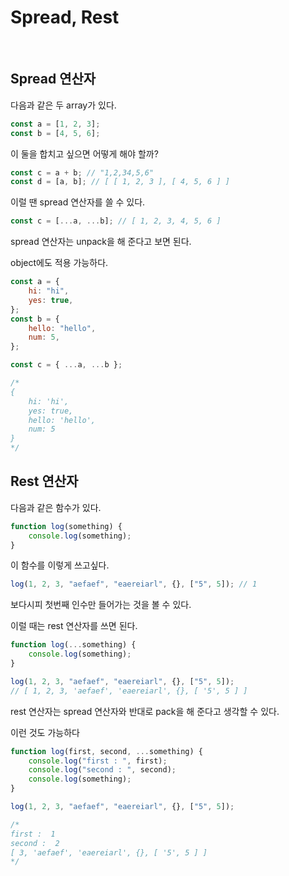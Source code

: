 # Spread, Rest

<br>

## Spread 연산자

다음과 같은 두 array가 있다.

```javascript
const a = [1, 2, 3];
const b = [4, 5, 6];
```

이 둘을 합치고 싶으면 어떻게 해야 할까?

```javascript
const c = a + b; // "1,2,34,5,6"
const d = [a, b]; // [ [ 1, 2, 3 ], [ 4, 5, 6 ] ]
```

이럴 땐 spread 연산자를 쓸 수 있다.

```javascript
const c = [...a, ...b]; // [ 1, 2, 3, 4, 5, 6 ]
```

spread 연산자는 unpack을 해 준다고 보면 된다.

object에도 적용 가능하다.

```javascript
const a = {
    hi: "hi",
    yes: true,
};
const b = {
    hello: "hello",
    num: 5,
};

const c = { ...a, ...b };

/*
{
    hi: 'hi',
    yes: true,
    hello: 'hello',
    num: 5
}
*/
```

## Rest 연산자

다음과 같은 함수가 있다.

```javascript
function log(something) {
    console.log(something);
}
```

이 함수를 이렇게 쓰고싶다.

```javascript
log(1, 2, 3, "aefaef", "eaereiarl", {}, ["5", 5]); // 1
```

보다시피 첫번째 인수만 들어가는 것을 볼 수 있다.

이럴 때는 rest 연산자를 쓰면 된다.

```javascript
function log(...something) {
    console.log(something);
}

log(1, 2, 3, "aefaef", "eaereiarl", {}, ["5", 5]);
// [ 1, 2, 3, 'aefaef', 'eaereiarl', {}, [ '5', 5 ] ]
```

rest 연산자는 spread 연산자와 반대로 pack을 해 준다고 생각할 수 있다.

이런 것도 가능하다

```javascript
function log(first, second, ...something) {
    console.log("first : ", first);
    console.log("second : ", second);
    console.log(something);
}

log(1, 2, 3, "aefaef", "eaereiarl", {}, ["5", 5]);

/*
first :  1
second :  2
[ 3, 'aefaef', 'eaereiarl', {}, [ '5', 5 ] ]
*/
```
